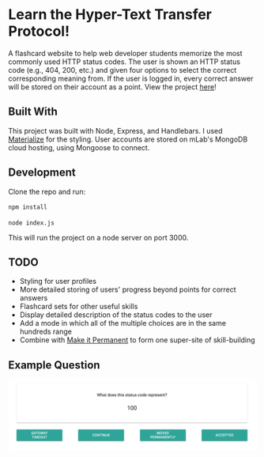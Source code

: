 # Learn the Hyper-Text Transfer Protocol!

A flashcard website to help web developer students memorize the most commonly used HTTP status codes. The user is shown an HTTP status code (e.g., 404, 200, etc.) and given four options to select the correct corresponding meaning from. If the user is logged in, every correct answer will be stored on their account as a point. View the project [here](https://learn-http.herokuapp.com/)!

## Built With
This project was built with Node, Express, and Handlebars. I used [Materialize](http://materializecss.com/) for the styling. User accounts are stored on mLab's MongoDB cloud hosting, using Mongoose to connect. 

## Development
Clone the repo and run: 

  ```
  npm install
  
  node index.js
  ```
  
This will run the project on a node server on port 3000.

## TODO
- Styling for user profiles
- More detailed storing of users' progress beyond points for correct answers 
- Flashcard sets for other useful skills
- Display detailed description of the status codes to the user
- Add a mode in which all of the multiple choices are in the same hundreds range
- Combine with [Make it Permanent](http://makeitpermanent.net/) to form one super-site of skill-building

## Example Question
![Flashcard](100.png)

